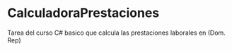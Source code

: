 # CalculadoraPrestaciones
Tarea del curso C# basico que calcula las prestaciones  laborales en (Dom. Rep)
